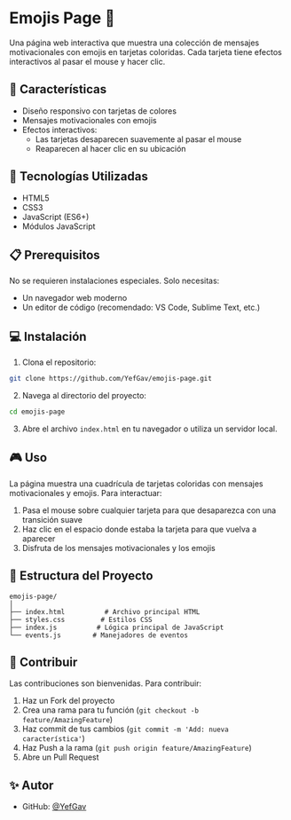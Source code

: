# Emojis Page 🎨

Una página web interactiva que muestra una colección de mensajes motivacionales con emojis en tarjetas coloridas. Cada tarjeta tiene efectos interactivos al pasar el mouse y hacer clic.

## 🌟 Características

- Diseño responsivo con tarjetas de colores
- Mensajes motivacionales con emojis
- Efectos interactivos:
  - Las tarjetas desaparecen suavemente al pasar el mouse
  - Reaparecen al hacer clic en su ubicación


## 🚀 Tecnologías Utilizadas

- HTML5
- CSS3
- JavaScript (ES6+)
- Módulos JavaScript

## 📋 Prerequisitos

No se requieren instalaciones especiales. Solo necesitas:
- Un navegador web moderno
- Un editor de código (recomendado: VS Code, Sublime Text, etc.)

## 💻 Instalación

1. Clona el repositorio:
```bash
git clone https://github.com/YefGav/emojis-page.git
```

2. Navega al directorio del proyecto:
```bash
cd emojis-page
```

3. Abre el archivo `index.html` en tu navegador o utiliza un servidor local.

## 🎮 Uso

La página muestra una cuadrícula de tarjetas coloridas con mensajes motivacionales y emojis. Para interactuar:

1. Pasa el mouse sobre cualquier tarjeta para que desaparezca con una transición suave
2. Haz clic en el espacio donde estaba la tarjeta para que vuelva a aparecer
3. Disfruta de los mensajes motivacionales y los emojis

## 🔧 Estructura del Proyecto

```
emojis-page/
│
├── index.html          # Archivo principal HTML
├── styles.css         # Estilos CSS
├── index.js          # Lógica principal de JavaScript
└── events.js        # Manejadores de eventos
```

## 🤝 Contribuir

Las contribuciones son bienvenidas. Para contribuir:

1. Haz un Fork del proyecto
2. Crea una rama para tu función (`git checkout -b feature/AmazingFeature`)
3. Haz commit de tus cambios (`git commit -m 'Add: nueva característica'`)
4. Haz Push a la rama (`git push origin feature/AmazingFeature`)
5. Abre un Pull Request


## ✨ Autor

- GitHub: [@YefGav](https://github.com/YefGav)


